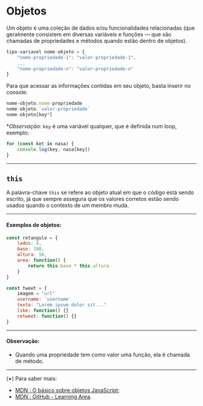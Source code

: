 # Objetos

Um objeto é uma coleção de dados e/ou funcionalidades relacionadas (que geralmente consistem em diversas variáveis e funções — que são chamadas de propriedades e métodos quando estão dentro de objetos).

```js
tipo-variavel nome-objeto = {
    "nome-propriedade-1": "valor-propriedade-1",
    ...
    "nome-propriedade-n": "valor-propriedade-n"
}
```

Para que acessar as informações contidas em seu objeto, basta inserir no console:
```js
nome-objeto.nome-propriedade 
nome-objeto.`valor-propriedade`
nome-objeto[key*]
```

**Observação*: `key` é uma variável qualquer, que é definida num loop, exemplo:
```js
for (const ket in nasa) {
    console.log(key, nasa[key])
}
```

-----

## `this`

A palavra-chave `this` se refere ao objeto atual em que o código está sendo escrito, já que sempre assegura que os valores corretos estão sendo usados quando o contexto de um membro muda.

-----

#### Exemplos de objetos:

```js
const retangulo = {
    lados: 4,
    base: 100,
    altura: 50,
    area: function() {
        return this.base * this.altura
    }
}
```

```js
const tweet = {
    imagem = "url"
    username: `username`
    texto: "Lorem ipsum dolor sit..."
    like: function() {}
    retweet: function() {}
}
```

-----

#### Observação:
- Quando uma propriedade tem como valor uma função, ela é chamada de método.

-----

(**+**) Para saber mais:
- [MDN : O básico sobre objetos JavaScript](https://developer.mozilla.org/pt-BR/docs/Aprender/JavaScript/Objetos/B%C3%A1sico);
- [MDN : GitHub - Learning Area](https://github.com/mdn/learning-area/tree/master/javascript/oojs).